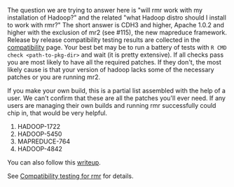 The question we are trying to answer here is "will rmr work with my installation of Hadoop?" and the related "what Hadoop distro should I install to work with rmr?" The short answer is CDH3 and higher, Apache 1.0.2 and higher with the exclusion of mr2 (see #115), the new mapreduce framework. Release by release compatibility testing results are collected in the [compatibility](https://github.com/RevolutionAnalytics/RHadoop/blob/master/rmr2/docs/compatibility.md) page. Your best bet may be to run a battery of tests with `R CMD check <path-to-pkg-dir>` and wait (it is pretty extensive). If all checks pass you are most likely to have all the required patches. If they don't, the most likely cause is that your version of hadoop lacks some of the necessary patches or you are running mr2.

If you make your own build, this is a partial list assembled with the help of a user. We can't confirm that these are all the patches you'll ever need. If any users are managing their own builds and running rmr successfully could chip in, that would be very helpful.

1. HADOOP-1722
2. HADOOP-5450
3. MAPREDUCE-764
4. HADOOP-4842 

You can also follow this [writeup](http://blog.ashwanthkumar.in/2012/03/patching-hadoop-to-support-rmr-12.html).

See [Compatibility testing for rmr](http://github.com/RevolutionAnalytics/RHadoop/blob/master/rmr2/docs/compatibility.md) for details.